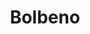 ---
name: Bolbeno
title: Bolbeno
region: Trentino-Alto Adige
country: Italia
group: Valli Giudicarie-Valle del Chiese
---